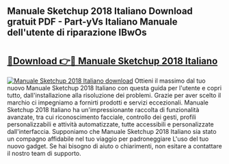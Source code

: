 ## Manuale Sketchup 2018 Italiano Download gratuit PDF - Part-yVs Italiano Manuale dell'utente di riparazione IBwOs

# <h2><a href="http://dfbmum.blite.top/?on=Manuale+Sketchup+2018+Italiano">🔗Download 👉🔴 Manuale Sketchup 2018 Italiano</a></h2>

[![Manuale Sketchup 2018 Italiano download](https://i.imgur.com/lujVjoI.png)](http://dfbmum.blite.top/?on=Manuale+Sketchup+2018+Italiano)
Ottieni il massimo dal tuo nuovo Manuale Sketchup 2018 Italiano con questa guida per l'utente e copri tutto, dall'installazione alla risoluzione dei problemi. Grazie per aver scelto il marchio ci impegniamo a fornirti prodotti e servizi eccezionali. Manuale Sketchup 2018 Italiano ha un'impressionante raccolta di funzionalità avanzate, tra cui riconoscimento facciale, controllo dei gesti, profili personalizzabili e attività automatizzate, tutte accessibili e personalizzate dall'interfaccia. Supponiamo che Manuale Sketchup 2018 Italiano sia stato un compagno affidabile nel tuo viaggio per padroneggiare L'uso del tuo nuovo gadget. Se hai bisogno di aiuto o chiarimenti, non esitare a contattare il nostro team di supporto.
